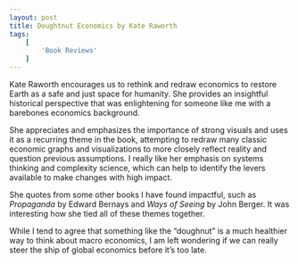 ```yaml
---
layout: post
title: Doughtnut Economics by Kate Raworth
tags:
    [
        'Book Reviews'
    ]
---
```


Kate Raworth encourages us to rethink and redraw economics to restore Earth as a safe and just space for humanity. She provides an insightful historical perspective that was enlightening for someone like  me with a barebones economics background.

She appreciates and emphasizes the importance of strong visuals and uses it as a recurring theme in the book, attempting to redraw many classic economic graphs and visualizations to more closely reflect reality and question previous assumptions. I really like her emphasis on systems thinking and complexity science, which can help to identify the levers available to make changes with high impact.

She quotes from some other books I have found impactful, such as _Propaganda_ by Edward Bernays and _Ways of Seeing_ by John Berger. It was interesting how she tied all of these themes together.

While I tend to agree that something like the “doughnut” is a much healthier way to think about macro economics, I am left wondering if we can really steer the ship of global economics before it’s too late.

